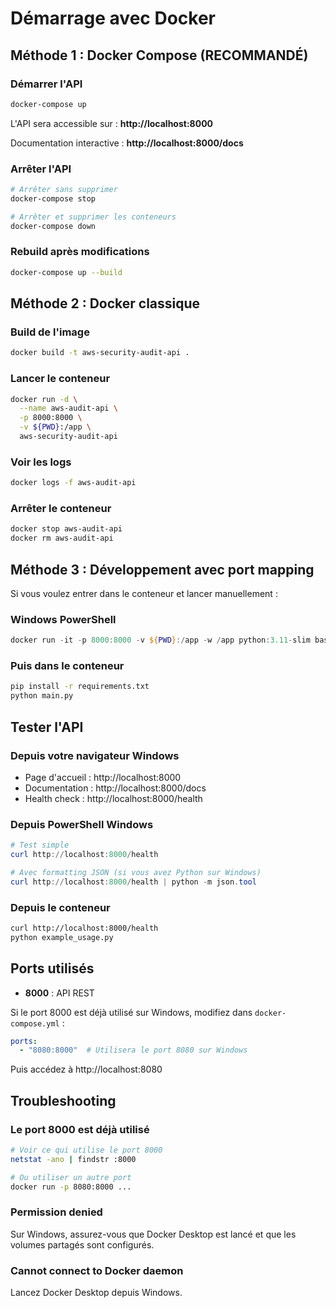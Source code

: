 # Démarrage avec Docker

## Méthode 1 : Docker Compose (RECOMMANDÉ)

### Démarrer l'API

```bash
docker-compose up
```

L'API sera accessible sur : **http://localhost:8000**

Documentation interactive : **http://localhost:8000/docs**

### Arrêter l'API

```bash
# Arrêter sans supprimer
docker-compose stop

# Arrêter et supprimer les conteneurs
docker-compose down
```

### Rebuild après modifications

```bash
docker-compose up --build
```

## Méthode 2 : Docker classique

### Build de l'image

```bash
docker build -t aws-security-audit-api .
```

### Lancer le conteneur

```bash
docker run -d \
  --name aws-audit-api \
  -p 8000:8000 \
  -v ${PWD}:/app \
  aws-security-audit-api
```

### Voir les logs

```bash
docker logs -f aws-audit-api
```

### Arrêter le conteneur

```bash
docker stop aws-audit-api
docker rm aws-audit-api
```

## Méthode 3 : Développement avec port mapping

Si vous voulez entrer dans le conteneur et lancer manuellement :

### Windows PowerShell

```powershell
docker run -it -p 8000:8000 -v ${PWD}:/app -w /app python:3.11-slim bash
```

### Puis dans le conteneur

```bash
pip install -r requirements.txt
python main.py
```

## Tester l'API

### Depuis votre navigateur Windows

- Page d'accueil : http://localhost:8000
- Documentation : http://localhost:8000/docs
- Health check : http://localhost:8000/health

### Depuis PowerShell Windows

```powershell
# Test simple
curl http://localhost:8000/health

# Avec formatting JSON (si vous avez Python sur Windows)
curl http://localhost:8000/health | python -m json.tool
```

### Depuis le conteneur

```bash
curl http://localhost:8000/health
python example_usage.py
```

## Ports utilisés

- **8000** : API REST

Si le port 8000 est déjà utilisé sur Windows, modifiez dans `docker-compose.yml` :

```yaml
ports:
  - "8080:8000"  # Utilisera le port 8080 sur Windows
```

Puis accédez à http://localhost:8080

## Troubleshooting

### Le port 8000 est déjà utilisé

```bash
# Voir ce qui utilise le port 8000
netstat -ano | findstr :8000

# Ou utiliser un autre port
docker run -p 8080:8000 ...
```

### Permission denied

Sur Windows, assurez-vous que Docker Desktop est lancé et que les volumes partagés sont configurés.

### Cannot connect to Docker daemon

Lancez Docker Desktop depuis Windows.
